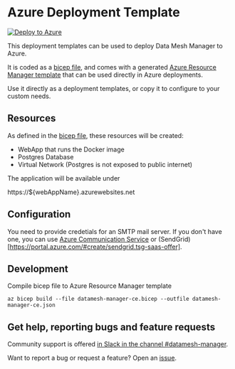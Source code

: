 Azure Deployment Template
===

[![Deploy to Azure](https://aka.ms/deploytoazurebutton)](https://portal.azure.com/#create/Microsoft.Template/uri/https%3A%2F%2Fraw.githubusercontent.com%2Fdatamesh-manager%2Fdatamesh-manager-ce%2Fmain%2Fazure%2Fdatamesh-manager-ce.json)

This deployment templates can be used to deploy Data Mesh Manager to Azure.

It is coded as a [bicep file](datamesh-manager-ce.bicep), and comes with a generated [Azure Resource Manager template](datamesh-manager-ce.json) that can be used directly in Azure deployments.

Use it directly as a deployment templates, or copy it to configure to your custom needs.

Resources
---

As defined in the [bicep file](datamesh-manager-ce.bicep), these resources will be created:

- WebApp that runs the Docker image
- Postgres Database
- Virtual Network (Postgres is not exposed to public internet)

The application will be available under

https://${webAppName}.azurewebsites.net


Configuration
---

You need to provide credetials for an SMTP mail server. If you don't have one, you can use [Azure Communication Service](https://learn.microsoft.com/en-us/azure/communication-services/quickstarts/email/send-email-smtp/smtp-authentication) or (SendGrid)[https://portal.azure.com/#create/sendgrid.tsg-saas-offer].



Development
---

Compile bicep file to Azure Resource Manager template 

```
az bicep build --file datamesh-manager-ce.bicep --outfile datamesh-manager-ce.json
```


Get help, reporting bugs and feature requests
--

Community support is offered [in Slack in the channel #datamesh-manager](https://datacontract.com/slack).

Want to report a bug or request a feature? Open an [issue](https://github.com/datamesh-manager/datamesh-manager-ce/issues/new).
